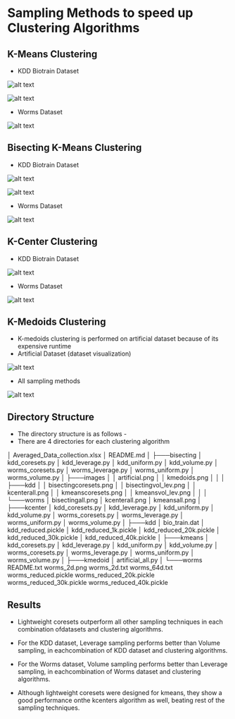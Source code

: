 # Sampling Methods to speed up Clustering Algorithms

## K-Means Clustering

- KDD Biotrain Dataset

![alt text](images/kdd/kmeanscoresets.png?raw=true)

![alt text](images/kdd/kmeansvol_lev.png?raw=true)

- Worms Dataset

![alt text](images/worms/kmeansall.png?raw=true)

## Bisecting K-Means Clustering

- KDD Biotrain Dataset

![alt text](images/kdd/bisectingcoresets.png?raw=true)

![alt text](images/kdd/bisectingvol_lev.png?raw=true)

- Worms Dataset

![alt text](images/worms/bisectingall.png?raw=true)

## K-Center Clustering

- KDD Biotrain Dataset

![alt text](images/kdd/kcenterall.png?raw=true)

- Worms Dataset

![alt text](images/worms/kcenterall.png?raw=true)

## K-Medoids Clustering

- K-medoids clustering is performed on artificial dataset because of its expensive runtime
- Artificial Dataset (dataset visualization)

![alt text](images/artificial.png?raw=true)

- All sampling methods 

![alt text](images/kmedoids.png?raw=true)


## Directory Structure

- The directory structure is as follows -
- There are 4 directories for each clustering algorithm

│   Averaged_Data_collection.xlsx
│   README.md
│
├───bisecting
│       kdd_coresets.py
│       kdd_leverage.py
│       kdd_uniform.py
│       kdd_volume.py
│       worms_coresets.py
│       worms_leverage.py
│       worms_uniform.py
│       worms_volume.py
│
├───images
│   │   artificial.png
│   │   kmedoids.png
│   │
│   ├───kdd
│   │       bisectingcoresets.png
│   │       bisectingvol_lev.png
│   │       kcenterall.png
│   │       kmeanscoresets.png
│   │       kmeansvol_lev.png
│   │
│   └───worms
│           bisectingall.png
│           kcenterall.png
│           kmeansall.png
│
├───kcenter
│       kdd_coresets.py
│       kdd_leverage.py
│       kdd_uniform.py
│       kdd_volume.py
│       worms_coresets.py
│       worms_leverage.py
│       worms_uniform.py
│       worms_volume.py
│
├───kdd
│       bio_train.dat
│       kdd_reduced.pickle
│       kdd_reduced_1k.pickle
│       kdd_reduced_20k.pickle
│       kdd_reduced_30k.pickle
│       kdd_reduced_40k.pickle
│
├───kmeans
│       kdd_coresets.py
│       kdd_leverage.py
│       kdd_uniform.py
│       kdd_volume.py
│       worms_coresets.py
│       worms_leverage.py
│       worms_uniform.py
│       worms_volume.py
│
├───kmedoid
│       artificial_all.py
│
└───worms
        README.txt
        worms_2d.png
        worms_2d.txt
        worms_64d.txt
        worms_reduced.pickle
        worms_reduced_20k.pickle
        worms_reduced_30k.pickle
        worms_reduced_40k.pickle

## Results

- Lightweight coresets outperform all other sampling techniques in each combination ofdatasets and clustering algorithms.

- For the KDD dataset, Leverage sampling performs better than Volume sampling, in eachcombination of KDD dataset and clustering algorithms.

- For the Worms dataset, Volume sampling performs better than Leverage sampling, in eachcombination of Worms dataset and clustering algorithms.

- Although lightweight coresets were designed for kmeans, they show a good performance onthe kcenters algorithm as well, beating rest of the sampling techniques.

